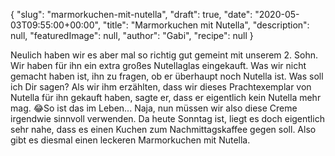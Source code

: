 {
    "slug": "marmorkuchen-mit-nutella",
    "draft": true,
    "date": "2020-05-03T09:55:00+00:00",
    "title": "Marmorkuchen mit Nutella",
    "description": null,
    "featuredImage": null,
    "author": "Gabi",
    "recipe": null
}

Neulich haben wir es aber mal so richtig gut gemeint mit unserem 2. Sohn. Wir haben für ihn ein extra großes Nutellaglas eingekauft. Was wir nicht gemacht haben ist, ihn zu fragen, ob er überhaupt noch Nutella ist.
Was soll ich Dir sagen? Als wir ihm erzählten, dass wir dieses Prachtexemplar von Nutella für ihn gekauft haben, sagte er, dass er eigentlich kein Nutella mehr mag. 😂So ist das im Leben...
Naja, nun müssen wir also diese Creme irgendwie sinnvoll verwenden. Da heute Sonntag ist, liegt es doch eigentlich sehr nahe, dass es einen Kuchen zum Nachmittagskaffee gegen soll. Also gibt es diesmal einen leckeren Marmorkuchen mit Nutella.